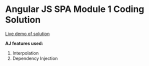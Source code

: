 Angular JS SPA Module 1 Coding Solution
=======
[Live demo of solution](https://stsourdos.github.io/angular-js/module1-solution/index.html)

**AJ features used:**
1. Interpolation
2. Dependency Injection
